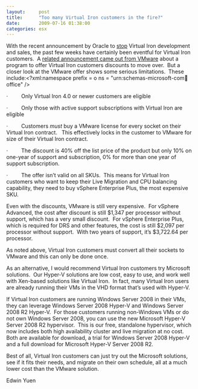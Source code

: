 ```yaml
---
layout:     post
title:      "Too many Virtual Iron customers in the fire?"
date:       2009-07-16 01:38:00
categories: esx
---
```

With the recent announcement by Oracle to [stop](http://www.dabcc.com/article.aspx?id=10900) Virtual Iron development and sales, the past few weeks have certainly been eventful for Virtual Iron customers.  A [related announcement came out from VMware](http://www.virtualization.info/2009/07/oracle-and-vmware-dispute-virtual-iron.html) about a program to offer Virtual Iron customers discounts to move over.  But a closer look at the VMware offer shows some serious limitations.  These include:<?xml:namespace prefix = o ns = "urn:schemas-microsoft-com:office:office" /> 

·         Only Virtual Iron 4.0 or newer customers are eligible

·         Only those with active support subscriptions with Virtual Iron are eligible

·         Customers _must_ buy a VMware license for every socket on their Virtual Iron contract.   This effectively locks in the customer to VMware for size of their Virtual Iron contract.

·         The discount is 40% off the list price of the product but only 10% on one-year of support and subscription, 0% for more than one year of support subscription.

·         The offer isn’t valid on all SKUs.  This means for Virtual Iron customers who want to keep their Live Migration and CPU balancing capability, they need to buy vSphere Enterprise Plus, the most expensive SKU.

Even with the discounts, VMware is still very expensive.  For vSphere Advanced, the cost after discount is still $1,347 per processor without support, which has a very small discount.  For vSphere Enterprise Plus, which is required for DRS and other features, the cost is still $2,097 per processor without support.  With two years of support, it’s $3,722.64 per processor. 

As noted above, Virtual Iron customers must convert all their sockets to VMware and this can only be done once. 

As an alternative, I would recommend Virtual Iron customers try Microsoft solutions.  Our Hyper-V solutions are low cost, easy to use, and work well with Xen-based solutions like Virtual Iron.  In fact, many Virtual Iron users are already running their VMs in the VHD format that’s used with Hyper-V.

If Virtual Iron customers are running Windows Server 2008 in their VMs, they can leverage Windows Server 2008 Hyper-V and Windows Server 2008 R2 Hyper-V.  For those customers running non-Windows VMs or do not own Windows Server 2008, you can use the new Microsoft Hyper-V Server 2008 R2 hypervisor.  This is our free, standalone hypervisor, which now includes both high availability cluster and live migration at no cost.  Both are available for download, a trial for Windows Server 2008 Hyper-V and a full download for Microsoft Hyper-V Server 2008 R2.

Best of all, Virtual Iron customers can just try out the Microsoft solutions, see if it fits their needs, and migrate on their own schedule, all at a much lower cost than the VMware solution.

Edwin Yuen
